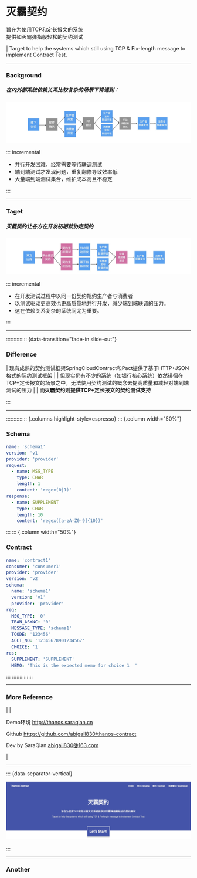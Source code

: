 
# 灭霸契约

旨在为使用TCP和定长报文的系统\
提供如灭霸弹指般轻松的契约测试

| 
Target to help the systems which still using TCP & Fix-length message to implement Contract Test. 
 
---

### Background

##### 在内外部系统依赖关系比较复杂的场景下常遇到：

![](background.jpg "常见流程")

::: incremental

- 并行开发困难，经常需要等待联调测试
- 端到端测试才发现问题，重复翻修导致效率低
- 大量端到端测试集合，维护成本高且不稳定

:::

------

### Taget

##### 灭霸契约让各方在开发初期就协定契约

![](target.jpg "目标流程")

::: incremental

* 在开发测试过程中以同一份契约规约生产者与消费者
* 以测试驱动更高效也更高质量地并行开发，减少端到端联调的压力。
* 这在依赖关系复杂的系统间尤为重要。

:::

------

:::::::::::::: {data-transition="fade-in slide-out"}

### Difference

| 现有成熟的契约测试框架SpringCloudContract和Pact提供了基于HTTP+JSON格式的契约测试框架
| 
| 但现实仍有不少的系统（如银行核心系统）依然徘徊在TCP+定长报文的场景之中，无法使用契约测试的概念去提高质量和减轻对端到端测试的压力
| 
| **而灭霸契约则提供TCP+定长报文的契约测试支持**

:::

------

:::::::::::::: {.columns highlight-style=espresso}
::: {.column width="50%"}

### Schema


``` yaml
name: 'schema1'
version: 'v1'
provider: 'provider'
request:
  - name: MSG_TYPE
    type: CHAR
    length: 1
    content: 'regex(0|1)'
response:
  - name: SUPPLEMENT
    type: CHAR
    length: 10
    content: 'regex([a-zA-Z0-9]{10})'
```

:::
::: {.column width="50%"}

### Contract 

``` yaml
name: 'contract1'
consumer: 'consumer1'
provider: 'provider'
version: 'v2'
schema:
  name: 'schema1'
  version: 'v1'
  provider: 'provider'
req:
  MSG_TYPE: '0'
  TRAN_ASYNC: '0'
  MESSAGE_TYPE: 'schema1'
  TCODE: '123456'
  ACCT_NO: '12345678901234567'
  CHOICE: '1'
res:
  SUPPLEMENT: 'SUPPLEMENT'
  MEMO: 'This is the expected memo for choice 1  '
```

:::
::::::::::::::



---



### More Reference

| 
| 

Demo环境 <http://thanos.saraqian.cn>

Github <https://github.com/abigail830/thanos-contract>

Dev by SaraQian [abigail830@163.com](mailto:abigail830@163.com)



| 

------

::: {data-separator-vertical}

![让契约测试，如灭霸弹指般轻松 ^_^](header.jpg)

:::

--- 

### Another


